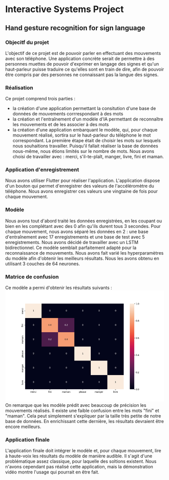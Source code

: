 # Interactive Systems Project

## Hand gesture recognition for sign language

### Objecitf du projet
L'objectif de ce projet est de pouvoir parler en effectuant des mouvements avec son téléphone.
Une application concrète serait de permettre à des personnes muettes de pouvoir d'exprimer en langage des signes et qu'un haut-parleur puisse traduire ce qu'elles sont en train de dire, afin de pouvoir être compris par des personnes ne connaissant pas la langue des signes.

### Réalisation
Ce projet comprend trois parties : 
 - la création d'une application permettant la consitution d'une base de données de mouvements corrrespondant à des mots
 - la création et l'entraînement d'un modèle d'IA permettant de reconnaître les mouvements et de les associer à des mots
 - la création d'une application embarquant le modèle, qui, pour chaque mouvement réalisé, sortira sur le haut-parleur du téléphone le mot correspondant.
La première étape était de choisir les mots sur lesquels nous souhaitions travailler. Puisqu'il fallait réaliser la base de données nous-même, nous étions limités sur le nombre de mots. Nous avons choisi de travailler avec : merci, s'il-te-plaît, manger, livre, fini et maman.

### Application d'enregistrement
Nous avons utiliser Flutter pour réaliser l'application.
L'application dispose d'un bouton qui permet d'enregistrer des valeurs de l'accéléromètre du téléphone.
Nous avons enregistrer ces valeurs une vingtaine de fois pour chaque mouvement.

### Modèle
Nous avons tout d'abord traité les données enregistrées, en les coupant ou bien en les complétant avec des 0 afin qu'ils durent tous 3 secondes.
Pour chaque mouvement, nous avons séparé les données en 2 : une base d'entraînement avec 17 enregistrements et une base de test avec 5 enregistrements. 
Nous avons décidé de travailler avec un LSTM bidirectionnel. Ce modèle semblait parfaitement adapté pour la reconnaissance de mouvements.
Nous avons fait varié les hyperparamètres du modèle afin d'obtenir les meilleurs résultats. Nous les avons obtenu en utilisant 3 couches de 64 neurones.

### Matrice de confusion
Ce modèle a permi d'obtenir les résultats suivants : 
![last_confusion_matrix](confusion_matrix.png)
On remarque que les modèle prédit avec beaucoup de précision les mouvements réalisés.
Il existe une faible confusion entre les mots "fini" et "maman". Cela peut simplement s'expliquer par la taille très petite de notre base de données.
En enrichissant cette dernière, les résultats devraient être encore meilleurs.

### Application finale
L'application finale doit intégrer le modèle et, pour chaque mouvement, lire à haute-voix les résultats du modèle de manière audible.
Il s'agit d'une problématique assez classique, pour laquelle des soltions existent. Nous n'avons cependant pas réalisé cette application, mais la démonstration vidéo montre l'usage qui pourrait en être fait. 

